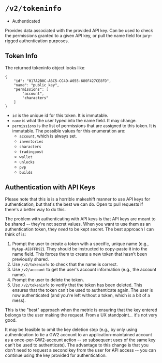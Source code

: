 # `/v2/tokeninfo`

 * Authenticated

Provides data associated with the provided API key. Can be used to check the permissions granted to a given API key, or pull the name field for jury-rigged authentication purposes.

## Token Info

The returned tokeninfo object looks like:

```
{
    "id": "017A2B0C-A6C5-CC4D-A055-680F427CE8FD",
    "name": "public key",
    "permissions": [
        "account",
        "characters"
    ]
}
```

 * `id` is the unique id for this token. It is immutable.
 * `name` is what the user typed into the name field. It may change.
 * `permissions` is the list of permissions that are assigned to this token. It is immutable. The possible values for this enumeration are:
    * `account`, which is always set.
    * `inventories`
    * `characters`
    * `tradingpost`
    * `wallet`
    * `unlocks`
    * `pvp`
    * `builds`

## Authentication with API Keys

Please note that this is is a horrible makeshift manner to use API keys for authentication, but that's the best we can do. Open to pull requests if there's a better way to do this.

The problem with authenticating with API keys is that API keys are meant to be shared -- they're not secret values. When you want to use them as an authentication token, they *need* to be kept secret. The best approach I can think of is:

 1. Prompt the user to create a token with a specific, unique name (e.g., `MyApp-AE8FFD92`). They should be instructed to copy-paste it into the name field. This forces them to create a new token that hasn't been previously shared.
 2. Use `/v2/tokeninfo` to check that the name is correct.
 3. Use `/v2/account` to get the user's account information (e.g., the account name).
 4. Prompt the user to delete the token.
 5. Use `/v2/tokeninfo` to verify that the token has been deleted. This ensures that the token can't be used to authenticate again. The user is now authenticated (and you're left without a token, which is a bit of a mess).

This is the "best" approach when the metric is ensuring that the key entered belongs to the user making the request. From a UX standpoint... it's not very good.

It may be feasible to omit the key deletion step (e.g., by only using authentication to tie a GW2 account to an application-maintained account as a once-per-GW2-account action -- so subsequent uses of the same key can't be used to authenticate). The advantage to this change is that you don't need to request a second key from the user for API access -- you can continue using the key provided for authentication.
